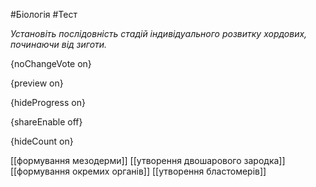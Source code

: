 #Біологія #Тест

*Установіть послідовність стадій індивідуального розвитку хордових, починаючи від зиготи.*

{noChangeVote on}

{preview on}

{hideProgress on}

{shareEnable off}

{hideCount on}

[[формування мезодерми]]
[[утворення двошарового зародка]]
[[формування окремих органів]]
[[утворення бластомерів]]
